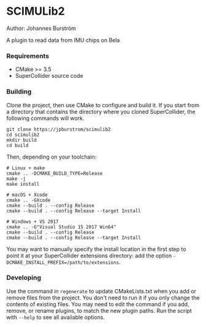 # SCIMULib2

Author: Johannes Burström

A plugin to read data from IMU chips on Bela

### Requirements

- CMake >= 3.5
- SuperCollider source code

### Building

Clone the project, then use CMake to configure and build it. If you start from a directory that
contains the directory where you cloned SuperCollider, the following commands will work.

    git clone https://jpburstrom/scimulib2
    cd scimulib2
    mkdir build
    cd build

Then, depending on your toolchain:

    # Linux + make
    cmake .. -DCMAKE_BUILD_TYPE=Release
    make -j
    make install

    # macOS + Xcode
    cmake .. -GXcode
    cmake --build . --config Release
    cmake --build . --config Release --target Install

    # Windows + VS 2017
    cmake .. -G"Visual Studio 15 2017 Win64"
    cmake --build . --config Release
    cmake --build . --config Release --target Install

You may want to manually specify the install location in the first step to point it at your
SuperCollider extensions directory: add the option `-DCMAKE_INSTALL_PREFIX=/path/to/extensions`.

### Developing

Use the command in `regenerate` to update CMakeLists.txt when you add or remove files from the
project. You don't need to run it if you only change the contents of existing files. You may need to
edit the command if you add, remove, or rename plugins, to match the new plugin paths. Run the
script with `--help` to see all available options.
